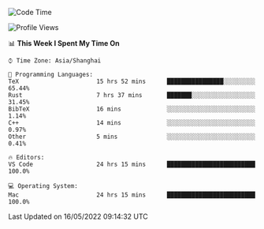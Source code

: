 <!--START_SECTION:waka-->
![Code Time](http://img.shields.io/badge/Code%20Time-1%2C317%20hrs%2018%20mins-blue)

![Profile Views](http://img.shields.io/badge/Profile%20Views-121-blue)

📊 **This Week I Spent My Time On** 

```text
⌚︎ Time Zone: Asia/Shanghai

💬 Programming Languages: 
TeX                      15 hrs 52 mins      ████████████████░░░░░░░░░   65.44% 
Rust                     7 hrs 37 mins       ███████░░░░░░░░░░░░░░░░░░   31.45% 
BibTeX                   16 mins             ░░░░░░░░░░░░░░░░░░░░░░░░░   1.14% 
C++                      14 mins             ░░░░░░░░░░░░░░░░░░░░░░░░░   0.97% 
Other                    5 mins              ░░░░░░░░░░░░░░░░░░░░░░░░░   0.41%

🔥 Editors: 
VS Code                  24 hrs 15 mins      █████████████████████████   100.0%

💻 Operating System: 
Mac                      24 hrs 15 mins      █████████████████████████   100.0%

```


 Last Updated on 16/05/2022 09:14:32 UTC
<!--END_SECTION:waka-->
